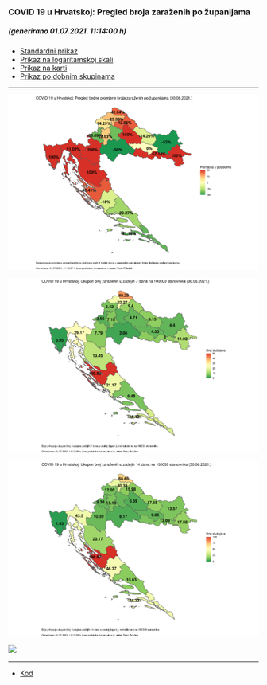 ### COVID 19 u Hrvatskoj: Pregled broja zaraženih po županijama

##### (generirano 01.07.2021. 11:14:00 h)

- [Standardni prikaz](html/index.html)
- [Prikaz na logaritamskoj skali](html/index_log.html)
- [Prikaz na karti](html/index_map.html)
- [Prikaz po dobnim skupinama](html/index_per_age.html)

-----

![](img/2021_06_30_map.png)

![](img/2021_06_30_map_7_day_per_100k.png)

![](img/2021_06_30_map_14_day_per_100k.png)

![](img/2021_06_30_per_age_group.png)

-----

- [Kod](https://github.com/ppalasek/covid_plots_croatia)

